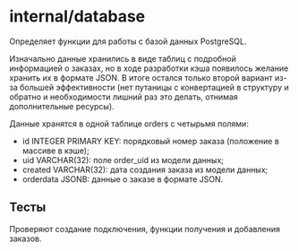 # internal/database

Определяет функции для работы с базой данных PostgreSQL.

Изначально данные хранились в виде таблиц с подробной информацией о заказах, но в ходе разработки кэша появилось желание хранить их в формате JSON. В итоге остался только второй вариант из-за большей эффективности (нет путаницы с конвертацией в структуру и обратно и необходимости лишний раз это делать, отнимая дополнительные ресурсы).

Данные хранятся в одной таблице orders с четырьмя полями:

- id INTEGER PRIMARY KEY: порядковый номер заказа (положение в массиве в кэше);
- uid VARCHAR(32): поле order_uid из модели данных;
- created VARCHAR(32): дата создания заказа из модели данных;
- orderdata JSONB: данные о заказе в формате JSON.

## Тесты
Проверяют создание подключения, функции получения и добавления заказов.